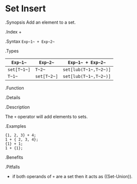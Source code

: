 # Set Insert

.Synopsis
Add an element to a set.

.Index
+

.Syntax
`Exp~1~ + Exp~2~`

.Types


| `Exp~1~`    |  `Exp~2~`    | `Exp~1~ + Exp~2~`       |
| --- | --- | --- |
| `set[T~1~]` |  `T~2~`      | `set[lub(T~1~,T~2~)]`   |
| `T~1~`      |  `set[T~2~]` | `set[lub(T~1~,T~2~)]`   |


.Function

.Details

.Description

The `+` operator will add elements to sets.

.Examples
```rascal-shell
{1, 2, 3} + 4;
1 + { 2, 3, 4};
{1} + 1;
1 + {1};
```

.Benefits

.Pitfalls

*  if both operands of `+` are a set then it acts as ((Set-Union)).

